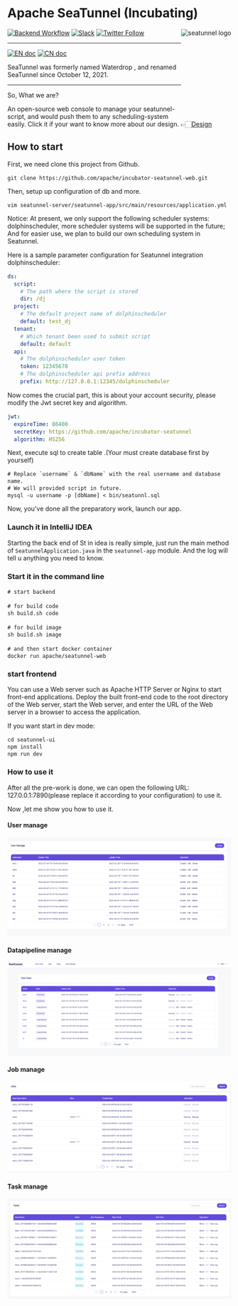 # Apache SeaTunnel (Incubating)

<img src="https://seatunnel.apache.org/image/logo.png" alt="seatunnel logo" height="200px" align="right" />

[![Backend Workflow](https://github.com/apache/incubator-seatunnel/actions/workflows/backend.yml/badge.svg?branch=dev)](https://github.com/apache/incubator-seatunnel/actions/workflows/backend.yml)
[![Slack](https://img.shields.io/badge/slack-%23seatunnel-4f8eba?logo=slack)](https://join.slack.com/t/apacheseatunnel/shared_invite/zt-123jmewxe-RjB_DW3M3gV~xL91pZ0oVQ)
[![Twitter Follow](https://img.shields.io/twitter/follow/ASFSeaTunnel.svg?label=Follow&logo=twitter)](https://twitter.com/ASFSeaTunnel)

---
[![EN doc](https://img.shields.io/badge/document-English-blue.svg)](README.md)
[![CN doc](https://img.shields.io/badge/文档-中文版-blue.svg)](README_zh_CN.md)

SeaTunnel was formerly named Waterdrop , and renamed SeaTunnel since October 12, 2021.

---

So, What we are?

An open-source web console to manage your seatunnel-script, and would push them to any scheduling-system easily.
Click it if your want to know more about our design. 👉🏻[Design](https://github.com/apache/incubator-seatunnel/issues/1947)


## How to start

First, we need clone this project from Github.

```shell
git clone https://github.com/apache/incubator-seatunnel-web.git
```

Then, setup up configuration of db and more.
```shell
vim seatunnel-server/seatunnel-app/src/main/resources/application.yml
```

Notice:
At present, we only support the following scheduler systems: dolphinscheduler, more scheduler systems will be supported in the future;
And for easier use, we plan to build our own scheduling system in Seatunnel.

Here is a sample parameter configuration for Seatunnel integration dolphinscheduler:
```yaml
ds:
  script:
    # The path where the script is stored
    dir: /dj
  project:
    # The default project name of dolphinscheduler
    default: test_dj
  tenant:
    # Which tenant been used to submit script  
    default: default
  api:
    # The dolphinscheduler user token
    token: 12345678
    # The dolphinscheduler api prefix address
    prefix: http://127.0.0.1:12345/dolphinscheduler
```

Now comes the crucial part, this is about your account security, please modify the Jwt secret key and algorithm.

```yaml
jwt:
  expireTime: 86400
  secretKey: https://github.com/apache/incubator-seatunnel
  algorithm: HS256
```


Next, execute sql to create table .(Your must create database first by yourself)
```shell
# Replace `username` & `dbName` with the real username and database name.
# We will provided script in future.
mysql -u username -p [dbName] < bin/seatunnl.sql
```

Now, you've done all the preparatory work, launch our app.

### Launch it in IntelliJ IDEA

Starting the back end of St in idea is really simple, just run the main method of `SeatunnelApplication.java` in the `seatunnel-app` module.
And the log will tell u anything you need to know.

### Start it in the command line

```shell
# start backend

# for build code
sh build.sh code

# for build image
sh build.sh image
 
# and then start docker container
docker run apache/seatunnel-web

```

### start frontend
You can use a Web server such as Apache HTTP Server or Nginx to start front-end applications. Deploy the built front-end code to the root directory of the Web server, start the Web server, and enter the URL of the Web server in a browser to access the application.

If you want start in dev mode:
```shell
cd seatunnel-ui
npm install
npm run dev
```

### How to use it

After all the pre-work is done, we can open the following URL: 127.0.0.1:7890(please replace it according to your configuration) to use it.

Now ,let me show you how to use it.

#### User manage

![img.png](docs/images/user.png)

#### Datapipeline manage

![img.png](docs/images/datapipeline.png)

#### Job manage
![img.png](docs/images/job.png)

#### Task manage
![img.png](task.png)